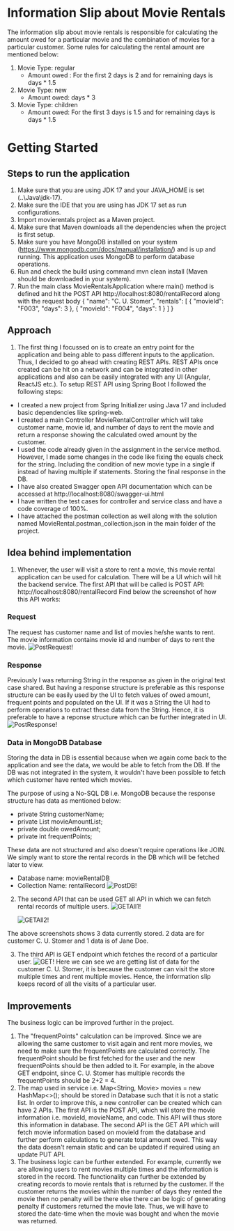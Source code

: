 # Information Slip about Movie Rentals

The information slip about movie rentals is responsible for calculating the amount owed for a 
particular movie and the combination of movies for a particular customer. Some rules for
calculating the rental amount are mentioned below:
1. Movie Type: regular
    * Amount owed : For the first 2 days is 2 and for remaining days is days * 1.5
2. Movie Type: new
    * Amount owed: days * 3
3. Movie Type: children
    * Amount owed: For the first 3 days is 1.5 and for remaining days is days * 1.5

# Getting Started

## Steps to run the application
1. Make sure that you are using JDK 17 and your JAVA_HOME is set (..\Java\jdk-17).
2. Make sure the IDE that you are using has JDK 17 set as run configurations.
3. Import movierentals project as a Maven project.
4. Make sure that Maven downloads all the dependencies when the project is first setup.
5. Make sure you have MongoDB installed on your system (https://www.mongodb.com/docs/manual/installation/)
and is up and running. This application uses MongoDB to perform database operations.
6. Run and check the build using command mvn clean install (Maven should be downloaded in your system).
7. Run the main class MovieRentalsApplication where main() method is defined and
   hit the POST API http://localhost:8080/rentalRecord along with the request body
   {
     "name": "C. U. Stomer",
     "rentals": [
       {
         "movieId": "F003",
         "days": 3
       },
       {
         "movieId": "F004",
         "days": 1
       }
     ]
   }

## Approach

1. The first thing I focussed on is to create an entry point for the application and being able
to pass different inputs to the application. Thus, I decided to go ahead with creating REST APIs. 
REST APIs once created can be hit on a network and can be integrated in other applications 
and also can be easily integrated with any UI (Angular, ReactJS etc.).
To setup REST API using Spring Boot I followed the following steps:
* I created a new project from Spring Initializer using Java 17 and included basic dependencies like spring-web.
* I created a main Controller MovieRentalController which will take customer name, movie id,
and number of days to rent the movie and return a response showing the calculated owed amount
by the customer.
* I used the code already given in the assignment in the service method. However, I made some changes
in the code like fixing the equals check for the string. Including the condition of new
movie type in a single if instead of having multiple if statements. Storing the final response
in the DB. 
* I have also created Swagger open API documentation which can be accessed at
http://localhost:8080/swagger-ui.html
* I have written the test cases for controller and service class and have a code coverage of 100%.
* I have attached the postman collection as well along with the solution named MovieRental.postman_collection.json
in the main folder of the project.

## Idea behind implementation
1. Whenever, the user will visit a store to rent a movie, this movie rental application 
can be used for calculation. There will be a UI which will hit the backend service.
The first API that will be called is POST API:
http://localhost:8080/rentalRecord
Find below the screenshot of how this API works:
### Request
The request has customer name and list of movies he/she wants to rent.
The movie information contains movie id and number of days to rent the movie.
![PostRequest!](POSTRequest.PNG)

### Response
Previously I was returning String in the response as given in the original test case shared.
But having a response structure is preferable as this response structure can be easily used
by the UI to fetch values of owed amount, frequent points and populated on the UI. 
If it was a String the UI had to perform operations to extract these data from the String.
Hence, it is preferable to have a reponse structure which can be further integrated in UI.
![PostResponse!](POSTResponse.PNG)

### Data in MongoDB Database
Storing the data in DB is essential because when we again come back to the application and see
the data, we would be able to fetch from the DB. If the DB was not integrated in the system,
it wouldn't have been possible to fetch which customer have rented which movies.

The purpose of using a No-SQL DB i.e. MongoDB because the response structure has data as mentioned below:
* private String customerName;
* private List<MovieAmount> movieAmountList;
* private double owedAmount;
* private int frequentPoints;

These data are not structured and also doesn't require operations like JOIN. We simply
want to store the rental records in the DB which will be fetched later to view.

* Database name: movieRentalDB
* Collection Name: rentalRecord
![PostDB!](POSTDB.PNG)

2. The second API that can be used GET all API in which we can fetch rental records of multiple
users.
   ![GETAll1!](GETAll1.PNG)

   ![GETAll2!](GETAll2.PNG)

The above screenshots shows 3 data currently stored. 2 data are for customer C. U. Stomer
and 1 data is of Jane Doe. 

3. The third API is GET endpoint which fetches the record of a particular user.
   ![GET!](GET.PNG)
Here we can see we are getting list of data for the customer C. U. Stomer, it is because
the customer can visit the store multiple times and rent multiple movies. Hence, the
information slip keeps record of all the visits of a particular user. 

## Improvements
The business logic can be improved further in the project.
1. The  "frequentPoints" calculation can be improved. Since we are allowing the same
customer to visit again and rent more movies, we need to make sure the frequentPoints
are calculated correctly. The frequentPoint should be first fetched for the user and the
new frequentPoints should be then added to it. For example, in the above GET endpoint,
since C. U. Stomer has multiple records the frequentPoints should be 2+2 = 4.
2. The map used in service i.e.
   Map<String, Movie> movies = new HashMap<>();
should be stored in Database such that it is not a static list. In order to improve this,
a new controller can be created which can have 2 APIs. The first API is the POST API,
which will store the movie information i.e. movieId, movieName, and code. This API will thus
store this information in database. The second API is the GET API which will fetch
movie information based on movieId from the database and further perform calculations
to generate total amount owed. This way the data doesn't remain static and can be updated
if required using an update PUT API.
3. The business logic can be further extended. For example, currently we are allowing
users to rent movies multiple times and the information is stored in the record.
The functionality can further be extended by creating records to movie rentals that
is returned by the customer. If the customer returns the movies within the number of days 
they rented the movie then no penalty will be there else there can be logic of generating
penalty if customers returned the movie late. Thus, we will have to stored the date-time
when the movie was bought and when the movie was returned.